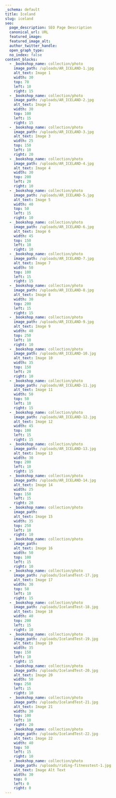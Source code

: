 ```yaml
---
_schema: default
title: Iceland
slug: iceland
seo:
  page_description: SEO Page Description
  canonical_url: URL
  featured_image:
  featured_image_alt:
  author_twitter_handle:
  open_graph_type:
  no_index: false
content_blocks:
  - _bookshop_name: collection/photo
    image_path: /uploads/AR_ICELAND-1.jpg
    alt_text: Image 1
    width: 30
    top: 70
    left: 10
    right: 15
  - _bookshop_name: collection/photo
    image_path: /uploads/AR_ICELAND-2.jpg
    alt_text: Image 2
    width: 30
    top: 100
    left: 15
    right: 15
  - _bookshop_name: collection/photo
    image_path: /uploads/AR_ICELAND-3.jpg
    alt_text: Image 3
    width: 25
    top: 150
    left: 10
    right: 20
  - _bookshop_name: collection/photo
    image_path: /uploads/AR_ICELAND-4.jpg
    alt_text: Image 4
    width: 30
    top: 200
    left: 20
    right: 10
  - _bookshop_name: collection/photo
    image_path: /uploads/AR_ICELAND-5.jpg
    alt_text: Image 5
    width: 40
    top: 50
    left: 15
    right: 10
  - _bookshop_name: collection/photo
    image_path: /uploads/AR_ICELAND-6.jpg
    alt_text: Image 6
    width: 45
    top: 150
    left: 10
    right: 10
  - _bookshop_name: collection/photo
    image_path: /uploads/AR_ICELAND-7.jpg
    alt_text: Image 7
    width: 50
    top: 100
    left: 15
    right: 15
  - _bookshop_name: collection/photo
    image_path: /uploads/AR_ICELAND-8.jpg
    alt_text: Image 8
    width: 30
    top: 200
    left: 15
    right: 15
  - _bookshop_name: collection/photo
    image_path: /uploads/AR_ICELAND-9.jpg
    alt_text: Image 9
    width: 40
    top: 250
    left: 10
    right: 10
  - _bookshop_name: collection/photo
    image_path: /uploads/AR_ICELAND-10.jpg
    alt_text: Image 10
    width: 35
    top: 150
    left: 20
    right: 10
  - _bookshop_name: collection/photo
    image_path: /uploads/AR_ICELAND-11.jpg
    alt_text: Image 11
    width: 50
    top: 50
    left: 10
    right: 15
  - _bookshop_name: collection/photo
    image_path: /uploads/AR_ICELAND-12.jpg
    alt_text: Image 12
    width: 45
    top: 100
    left: 15
    right: 15
  - _bookshop_name: collection/photo
    image_path: /uploads/AR_ICELAND-13.jpg
    alt_text: Image 13
    width: 30
    top: 200
    left: 10
    right: 15
  - _bookshop_name: collection/photo
    image_path: /uploads/AR_ICELAND-14.jpg
    alt_text: Image 14
    width: 25
    top: 150
    left: 15
    right: 20
  - _bookshop_name: collection/photo
    image_path:
    alt_text: Image 15
    width: 35
    top: 250
    left: 10
    right: 10
  - _bookshop_name: collection/photo
    image_path:
    alt_text: Image 16
    width: 50
    top: 100
    left: 15
    right: 10
  - _bookshop_name: collection/photo
    image_path: /uploads/IcelandTest-17.jpg
    alt_text: Image 17
    width: 30
    top: 50
    left: 10
    right: 15
  - _bookshop_name: collection/photo
    image_path: /uploads/IcelandTest-18.jpg
    alt_text: Image 18
    width: 40
    top: 200
    left: 15
    right: 10
  - _bookshop_name: collection/photo
    image_path: /uploads/IcelandTest-19.jpg
    alt_text: Image 19
    width: 35
    top: 150
    left: 10
    right: 15
  - _bookshop_name: collection/photo
    image_path: /uploads/IcelandTest-20.jpg
    alt_text: Image 20
    width: 50
    top: 250
    left: 15
    right: 10
  - _bookshop_name: collection/photo
    image_path: /uploads/IcelandTest-21.jpg
    alt_text: Image 21
    width: 30
    top: 100
    left: 10
    right: 20
  - _bookshop_name: collection/photo
    image_path: /uploads/IcelandTest-22.jpg
    alt_text: Image 22
    width: 40
    top: 50
    left: 15
    right: 10
  - _bookshop_name: collection/photo
    image_path: /uploads/riding-fitnesstest-1.jpg
    alt_text: Image Alt Text
    width: 30
    top: 0
    left: 0
    right: 0
---
```

